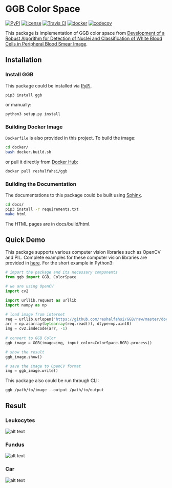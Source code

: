 # GGB Color Space

[![PyPI](https://badge.fury.io/py/ggb.svg)](https://badge.fury.io/py/ggb)
[![license](https://img.shields.io/pypi/l/ggb.svg)](https://github.com/reshalfahsi/ggb/blob/master/LICENSE)
[![Travis CI](https://api.travis-ci.com/reshalfahsi/ggb.svg?branch=master)](https://travis-ci.com/github/reshalfahsi/ggb)
[![docker](https://img.shields.io/docker/pulls/reshalfahsi/ggb)](https://hub.docker.com/r/reshalfahsi/ggb)
[![codecov](https://codecov.io/github/reshalfahsi/ggb/coverage.svg?branch=master&precision=2)](https://codecov.io/gh/reshalfahsi/ggb)


This package is implementation of GGB color space from [Development of a Robust Algorithm for Detection of Nuclei and Classification of White Blood Cells in Peripheral Blood Smear Image](https://link.springer.com/content/pdf/10.1007%2Fs10916-018-0962-1.pdf).


## Installation

### Install GGB

This package could be installed via [PyPI](https://pypi.org/project/ggb/).

    pip3 install ggb

or manually:

    python3 setup.py install


### Building Docker Image

`Dockerfile` is also provided in this project. To build the image:

```bash
cd docker/
bash docker.build.sh
```


or pull it directly from [Docker Hub](https://hub.docker.com/r/reshalfahsi/ggb):

    docker pull reshalfahsi/ggb


### Building the Documentation

The documentations to this package could be built using [Sphinx](www.sphinx-doc.org).

```bash
cd docs/
pip3 install -r requirements.txt
make html
```

The HTML pages are in docs/build/html.


## Quick Demo

This package supports various computer vision libraries such as OpenCV and PIL. Complete examples for these computer vision libraries are provided in [here](https://github.com/reshalfahsi/ggb/tree/master/examples). For the short example in Python3:


```python
# import the package and its necessary components
from ggb import GGB, ColorSpace

# we are using OpenCV
import cv2

import urllib.request as urllib
import numpy as np

# load image from internet
req = urllib.urlopen('https://github.com/reshalfahsi/GGB/raw/master/docs/img/leukocytes.png')
arr = np.asarray(bytearray(req.read()), dtype=np.uint8)
img = cv2.imdecode(arr, -1)
    
# convert to GGB Color
ggb_image = GGB(image=img, input_color=ColorSpace.BGR).process()

# show the result    
ggb_image.show()

# save the image to OpenCV format
img = ggb_image.write()
```

This package also could be run through CLI:

    ggb /path/to/image --output /path/to/output


## Result

### Leukocytes
![alt text](https://github.com/reshalfahsi/GGB/raw/master/docs/img/GGB_RGB_LEUKOCYTES.jpg)

### Fundus
![alt text](https://github.com/reshalfahsi/GGB/raw/master/docs/img/GGB_RGB_FUNDUS.jpg)

### Car
![alt text](https://github.com/reshalfahsi/GGB/raw/master/docs/img/GGB_RGB_TESLA.jpg)
